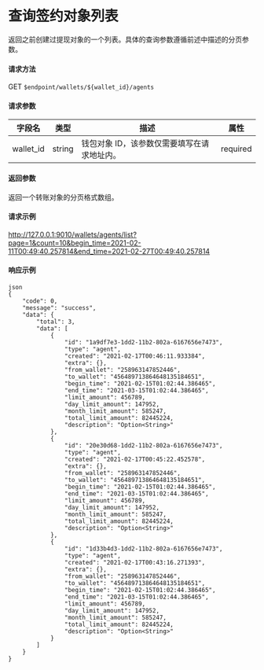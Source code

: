 # 查询签约对象列表

返回之前创建过提现对象的一个列表。具体的查询参数遵循前述中描述的分页参数。

#### 请求方法

GET `$endpoint/wallets/${wallet_id}/agents`

#### 请求参数

| 字段名    | 类型   | 描述                                        | 属性     |
| --------- | ------ | ------------------------------------------- | -------- |
| wallet_id | string | 钱包对象 ID，该参数仅需要填写在请求地址内。 | required |

#### 返回参数

返回一个转账对象的分页格式数组。

#### 请求示例

http://127.0.0.1:9010/wallets/agents/list?page=1&count=10&begin_time=2021-02-11T00:49:40.257814&end_time=2021-02-27T00:49:40.257814

#### 响应示例
```
json
{
    "code": 0,
    "message": "success",
    "data": {
        "total": 3,
        "data": [
            {
                "id": "1a9df7e3-1dd2-11b2-802a-6167656e7473",
                "type": "agent",
                "created": "2021-02-17T00:46:11.933384",
                "extra": {},
                "from_wallet": "258963147852446",
                "to_wallet": "456489713864648135184651",
                "begin_time": "2021-02-15T01:02:44.386465",
                "end_time": "2021-03-15T01:02:44.386465",
                "limit_amount": 456789,
                "day_limit_amount": 147952,
                "month_limit_amount": 585247,
                "total_limit_amount": 82445224,
                "description": "Option<String>"
            },
            {
                "id": "20e30d68-1dd2-11b2-802a-6167656e7473",
                "type": "agent",
                "created": "2021-02-17T00:45:22.452578",
                "extra": {},
                "from_wallet": "258963147852446",
                "to_wallet": "456489713864648135184651",
                "begin_time": "2021-02-15T01:02:44.386465",
                "end_time": "2021-03-15T01:02:44.386465",
                "limit_amount": 456789,
                "day_limit_amount": 147952,
                "month_limit_amount": 585247,
                "total_limit_amount": 82445224,
                "description": "Option<String>"
            },
            {
                "id": "1d33b4d3-1dd2-11b2-802a-6167656e7473",
                "type": "agent",
                "created": "2021-02-17T00:43:16.271393",
                "extra": {},
                "from_wallet": "258963147852446",
                "to_wallet": "456489713864648135184651",
                "begin_time": "2021-02-15T01:02:44.386465",
                "end_time": "2021-03-15T01:02:44.386465",
                "limit_amount": 456789,
                "day_limit_amount": 147952,
                "month_limit_amount": 585247,
                "total_limit_amount": 82445224,
                "description": "Option<String>"
            }
        ]
    }
}
```
